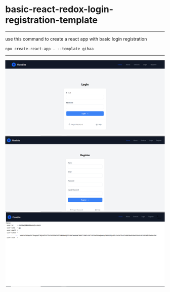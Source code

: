 # basic-react-redox-login-registration-template
---
use this command to create a react app with basic login registration
```
npx create-react-app . --template gihaa
```
---
![alt text](https://raw.githubusercontent.com/GIHAA/basic-react-redox-login-registration-template/main/images/1.PNG?token=GHSAT0AAAAAABZMCVSYAWFUKM73J6GRTDHWZALNOVA)
![alt text](https://raw.githubusercontent.com/GIHAA/basic-react-redox-login-registration-template/main/images/2.PNG?token=GHSAT0AAAAAABZMCVSZGAI2CC5WX4C4V24QZALNPGA)
![alt text](https://raw.githubusercontent.com/GIHAA/basic-react-redox-login-registration-template/main/images/3.PNG?token=GHSAT0AAAAAABZMCVSYGT2G4UFN7BNEZQUOZALNPOQ)
